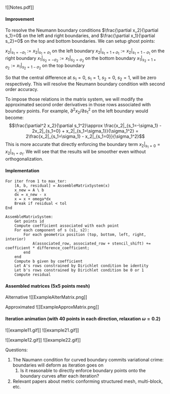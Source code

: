 
![[Notes.pdf]]


#### Improvement
To resolve the Neumann boundary conditions $\frac{\partial x_2}{\partial s_1}=0$ on the left and right boundaries, and $\frac{\partial x_1}{\partial s_2}=0$ on the top and bottom boundaries. We can setup ghost points:

$x_2|_{s_1=-\sigma_1} := x_2|_{s_1=\sigma_1}$ on the left boundary
$x_2|_{s_1=1+\sigma_1} := x_2|_{s_1=1-\sigma_1}$ on the right boundary
$x_1|_{s_2=-\sigma_2} := x_1|_{s_2=\sigma_2}$ on the bottom boundary
$x_1|_{s_2=1+\sigma_2} := x_1|_{s_2=1-\sigma_2}$ on the top boundary

So that the central difference at $s_1=0$, $s_1=1$, $s_2=0$, $s_2=1$, will be zero respectively. This will resolve the Neumann boundary condition with second order accuracy.

To impose those relations in the matrix system, we will modify the approximated second order derivatives in those rows associated with boundary points. For example, $\partial^2 x_2/\partial s_1^2$ on the left boundary would become:
$$\frac{\partial^2 x_2}{\partial s_1^2}\approx \frac{x_2|_{s_1=-\sigma_1} - 2x_2|_{s_1=0} + x_2|_{s_1=\sigma_1}}{\sigma_1^2} = 2\frac{x_2|_{s_1=\sigma_1} - x_2|_{s_1=0}}{\sigma_1^2}$$
This is more accurate that directly enforcing the boundary term $x_2|_{s_1=0} = x_2|_{s_1=\sigma_1}$. We will see that the results will be smoother even without orthogonalization.


#### Implementation
~~~
For iter from 1 to max_ter:
	[A, b, residual] = AssembleMatrixSystem(x)
	x_new = A \ b
	dx = x_new - x
	x = x + omega*dx
	Break if residual < tol
End
~~~
~~~
AssembleMatrixSystem:
	Get points id
	Compute coefficient associated with each point
	For each component of s (s1, s2):
		For each geometrix position (top, bottom, left, right, interior)
			A(associated_row, associated_row + stencil_shift) += coefficient * difference_coefficient;
		end
	end
	Compute b given by coefficient
	Let A's rows constrained by Dirichlet condition be identity
	Let b's rows constrained by Dirichlet condition be 0 or 1
	Compute residual
~~~


#### Assembled matrices (5x5 points mesh)

Alternative
![[ExampleAlterMatrix.png]]

Approximated
![[ExampleApproxMatrix.png]]


#### Iteration animation (with 40 points in each direction, relaxation $\omega=0.2$)

![[example11.gif]]
![[example21.gif]]

![[example12.gif]]
![[example22.gif]]



Questions:
1. The Naumann condition for curved boundary commits variational crime: boundaries will deform as iteration goes on
	1. Is it reasonable to directly enforce boundary points onto the boundary curves after each iteration?
3. Relevant papers about metric conforming structured mesh, multi-block, etc.